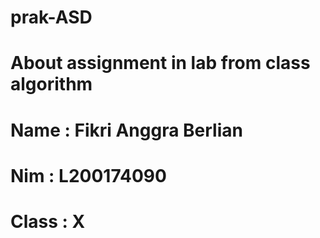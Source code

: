 # prak-ASD
#   About assignment in lab from class algorithm
# Name  : Fikri Anggra Berlian
# Nim   : L200174090
# Class : X
